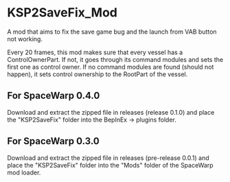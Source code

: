 # KSP2SaveFix_Mod
A mod that aims to fix the save game bug and the launch from VAB button not working.

Every 20 frames, this mod makes sure that every vessel has a ControlOwnerPart. If not, it goes through its command modules and sets the first one as control owner.
If no command modules are found (should not happen), it sets control ownership to the RootPart of the vessel.

## For SpaceWarp 0.4.0
Download and extract the zipped file in releases (release 0.1.0) and place the "KSP2SaveFix" folder into the BepInEx -> plugins folder.

## For SpaceWarp 0.3.0
Download and extract the zipped file in releases (pre-release 0.0.1) and place the "KSP2SaveFix" folder into the "Mods" folder of the SpaceWarp mod loader.
